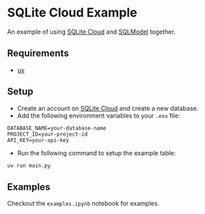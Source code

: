 # SQLite Cloud Example

An example of using [SQLite Cloud](https://sqlitecloud.io/) and [SQLModel](https://sqlmodel.tiangolo.com/) together.

## Requirements

- [uv](https://github.com/astral-sh/uv)

## Setup

- Create an account on [SQLite Cloud](https://sqlitecloud.io/) and create a new database.
- Add the following environment variables to your `.env` file:

```env
DATABASE_NAME=your-database-name
PROJECT_ID=your-project-id
API_KEY=your-api-key
```

- Run the following command to setup the example table:

```bash
uv run main.py
```

## Examples
Checkout the `examples.ipynb` notebook for examples.
